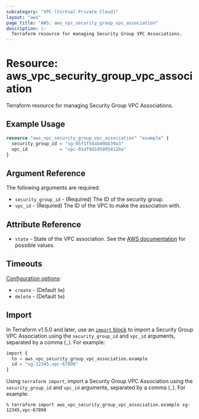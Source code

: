 ```yaml
---
subcategory: "VPC (Virtual Private Cloud)"
layout: "aws"
page_title: "AWS: aws_vpc_security_group_vpc_association"
description: |-
  Terraform resource for managing Security Group VPC Associations.
---
```


# Resource: aws_vpc_security_group_vpc_association

Terraform resource for managing Security Group VPC Associations.

## Example Usage

```terraform
resource "aws_vpc_security_group_vpc_association" "example" {
  security_group_id = "sg-05f1f54ab49bb39a3"
  vpc_id            = "vpc-01df9d105095412ba"
}
```

## Argument Reference

The following arguments are required:

* `security_group_id` - (Required) The ID of the security group.
* `vpc_id` - (Required) The ID of the VPC to make the association with.

## Attribute Reference

* `state` - State of the VPC association. See the [AWS documentation](https://docs.aws.amazon.com/AWSEC2/latest/APIReference/API_SecurityGroupVpcAssociation.html) for possible values.

## Timeouts

[Configuration options](https://developer.hashicorp.com/terraform/language/resources/syntax#operation-timeouts):

* `create` - (Default `5m`)
* `delete` - (Default `5m`)

## Import

In Terraform v1.5.0 and later, use an [`import` block](https://developer.hashicorp.com/terraform/language/import) to import a Security Group VPC Association using the `security_group_id` and `vpc_id` arguments, separated by a comma (`,`). For example:

```terraform
import {
  to = aws_vpc_security_group_vpc_association.example
  id = "sg-12345,vpc-67890"
}
```

Using `terraform import`, import a Security Group VPC Association using the `security_group_id` and `vpc_id` arguments, separated by a comma (`,`). For example:

```console
% terraform import aws_vpc_security_group_vpc_association.example sg-12345,vpc-67890
```
